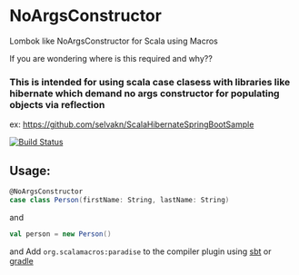 # NoArgsConstructor
Lombok like NoArgsConstructor for Scala using Macros

If you are wondering where is this required and why??
### This is intended for using scala case clasess with libraries like hibernate which demand no args constructor for populating objects via reflection 

ex: https://github.com/selvakn/ScalaHibernateSpringBootSample

[![Build Status](https://snap-ci.com/selvakn/NoArgsConstructor/branch/master/build_image)](https://snap-ci.com/selvakn/NoArgsConstructor/branch/master)

Usage:
------

```scala
@NoArgsConstructor
case class Person(firstName: String, lastName: String)
```
and

```scala
val person = new Person()
```

and Add `org.scalamacros:paradise` to the compiler plugin using [sbt](https://github.com/scalamacros/sbt-example-paradise) or [gradle](https://github.com/selvakn/ScalaHibernateSpringBootSample/blob/master/build.gradle)
